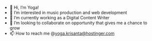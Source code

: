 - 👋 Hi, I’m Yoga!
- 👀 I’m interested in music production and web development
- 🌱 I’m currently working as a Digital Content Writer
- 💞️ I’m looking to collaborate on opportunity that gives me a chance to grow
- 📫 How to reach me @yoga.krisanta@hostinger.com

<!---
yogakrisanta/yogakrisanta is a ✨ special ✨ repository because its `README.md` (this file) appears on your GitHub profile.
You can click the Preview link to take a look at your changes.
--->

